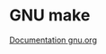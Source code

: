 # GNU make

[Documentation gnu.org](https://www.gnu.org/software/make/manual/html_node/Introduction.html)
